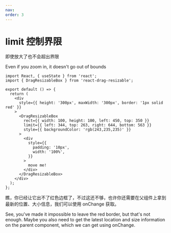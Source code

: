 ```yaml
---
nav:
order: 3
---
```


# limit 控制界限

即使放大了也不会超出界限

Even if you zoom in, it doesn't go out of bounds

```tsx
import React, { useState } from 'react';
import { DragResizableBox } from 'react-drag-resizable';

export default () => {
  return (
    <div
      style={{ height: '300px', maxWidth: '300px', border: '1px solid red' }}
    >
      <DragResizableBox
        rect={{ width: 100, height: 100, left: 450, top: 350 }}
        limit={{ left: 344, top: 263, right: 644, bottom: 563 }}
        style={{ backgroundColor: 'rgb(243,235,235)' }}
      >
        <div
          style={{
            padding: '10px',
            width: '100%',
          }}
        >
          move me!
        </div>
      </DragResizableBox>
    </div>
  );
};
```

瞧，你已经让它出不了红色边框了，不过这还不够，也许你还需要在父组件上拿到最新的位置、大小信息，我们可以使用 onChange 获取。

See, you've made it impossible to leave the red border, but that's not enough. Maybe you also need to get the latest location and size information on the parent component, which we can get using onChange.
